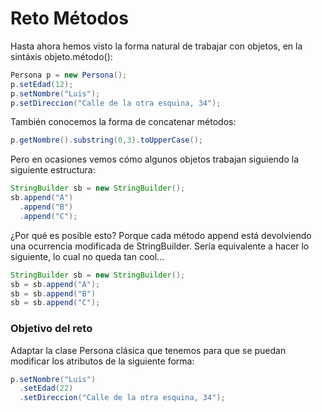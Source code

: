 # Reto Métodos

Hasta ahora hemos visto la forma natural de trabajar con objetos, en la sintáxis objeto.método():
```java
Persona p = new Persona();
p.setEdad(12);
p.setNombre("Luis");
p.setDireccion("Calle de la otra esquina, 34");
```

También conocemos la forma de concatenar métodos:
```java
p.getNombre().substring(0,3).toUpperCase();
```

Pero en ocasiones vemos cómo algunos objetos trabajan siguiendo la siguiente estructura:

```java
StringBuilder sb = new StringBuilder();
sb.append("A")
  .append("B")
  .append("C");
```

¿Por qué es posible esto? Porque cada método append está devolviendo una ocurrencia modificada de StringBuilder. Sería equivalente a hacer lo siguiente, lo cual no queda tan cool...
```java
StringBuilder sb = new StringBuilder();
sb = sb.append("A");
sb = sb.append("B")
sb = sb.append("C");
```

### Objetivo del reto

Adaptar la clase Persona clásica que tenemos para que se puedan modificar los atributos de la siguiente forma:
```java
p.setNombre("Luis")
  .setEdad(22)
  .setDireccion("Calle de la otra esquina, 34");
```
